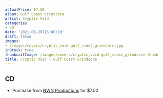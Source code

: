 ```yaml
---
actualPrice: $7.50
album: Gulf Coast Grindcore
artist: Cryptic Void
categories:
- CD
date: '2021-06-29T15:06:19'
draft: false
images:
- /images/covers/cryptic_void-gulf_coast_grindcore.jpg
inStock: true
thumbnailImage: /images/covers/cryptic_void-gulf_coast_grindcore-thumb.jpg
title: Cryptic Void - Gulf Coast Grindcore
---
```


## CD
* Purchase from [NWN Productions](http://shop.nwnprod.com/index.php?route=product/product&path=93&product_id=6133&sort=pd.name&order=ASC) for $7.50
